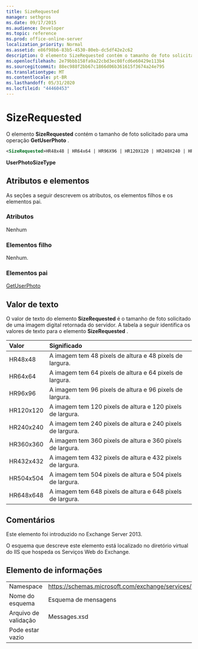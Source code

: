 ```yaml
---
title: SizeRequested
manager: sethgros
ms.date: 09/17/2015
ms.audience: Developer
ms.topic: reference
ms.prod: office-online-server
localization_priority: Normal
ms.assetid: e86f98b6-83b5-4530-80eb-dc5df42e2c62
description: O elemento SizeRequested contém o tamanho de foto solicitado para uma operação GetUserPhoto.
ms.openlocfilehash: 2e79bbb158fa9a22cbd3ec08fcd6e60429e113b4
ms.sourcegitcommit: 88ec988f2bb67c1866d06b361615f3674a24e795
ms.translationtype: MT
ms.contentlocale: pt-BR
ms.lasthandoff: 05/31/2020
ms.locfileid: "44460453"
---
```

# <a name="sizerequested"></a>SizeRequested

O elemento **SizeRequested** contém o tamanho de foto solicitado para uma operação **GetUserPhoto** . 
  
```XML
<SizeRequested>HR48x48 | HR64x64 | HR96X96 | HR120X120 | HR240X240 | HR360X360 | HR432X432 | HR504X504 | HR648X648</SizeRequested>
```

 **UserPhotoSizeType**
## <a name="attributes-and-elements"></a>Atributos e elementos

As seções a seguir descrevem os atributos, os elementos filhos e os elementos pai.
  
### <a name="attributes"></a>Atributos

Nenhum
  
### <a name="child-elements"></a>Elementos filho

Nenhum.
  
### <a name="parent-elements"></a>Elementos pai

[GetUserPhoto](getuserphoto.md)
  
## <a name="text-value"></a>Valor de texto

O valor de texto do elemento **SizeRequested** é o tamanho de foto solicitado de uma imagem digital retornada do servidor. A tabela a seguir identifica os valores de texto para o elemento **SizeRequested** . 
  
|**Valor**|**Significado**|
|:-----|:-----|
|HR48x48  <br/> |A imagem tem 48 pixels de altura e 48 pixels de largura.  <br/> |
|HR64x64  <br/> |A imagem tem 64 pixels de altura e 64 pixels de largura.  <br/> |
|HR96x96  <br/> |A imagem tem 96 pixels de altura e 96 pixels de largura.  <br/> |
|HR120x120  <br/> |A imagem tem 120 pixels de altura e 120 pixels de largura.  <br/> |
|HR240x240  <br/> |A imagem tem 240 pixels de altura e 240 pixels de largura.  <br/> |
|HR360x360  <br/> |A imagem tem 360 pixels de altura e 360 pixels de largura.  <br/> |
|HR432x432  <br/> |A imagem tem 432 pixels de altura e 432 pixels de largura.  <br/> |
|HR504x504  <br/> |A imagem tem 504 pixels de altura e 504 pixels de largura.  <br/> |
|HR648x648  <br/> |A imagem tem 648 pixels de altura e 648 pixels de largura.  <br/> |
   
## <a name="remarks"></a>Comentários

Este elemento foi introduzido no Exchange Server 2013.
  
O esquema que descreve este elemento está localizado no diretório virtual do IIS que hospeda os Serviços Web do Exchange.
  
## <a name="element-information"></a>Elemento de informações

|||
|:-----|:-----|
|Namespace  <br/> |https://schemas.microsoft.com/exchange/services/2006/messages  <br/> |
|Nome do esquema  <br/> |Esquema de mensagens  <br/> |
|Arquivo de validação  <br/> |Messages.xsd  <br/> |
|Pode estar vazio  <br/> ||
   

